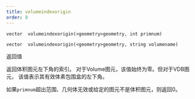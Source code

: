 ```yaml
---
title: volumeindexorigin
order: 8
---
```

`vector  volumeindexorigin(<geometry>geometry, int primnum)`

`vector  volumeindexorigin(<geometry>geometry, string volumename)`

返回值

返回体积图元左下角的索引。
对于Volume图元，该值始终为零。但对于VDB图元，
该值表示其有效体素包围盒的左下角。

如果`primnum`超出范围、几何体无效或给定的图元不是体积图元，则返回0。